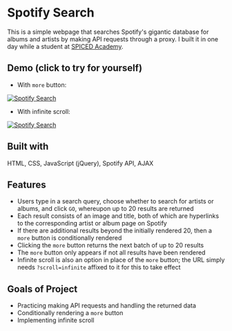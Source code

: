# Spotify Search

This is a simple webpage that searches Spotify's gigantic database for albums and artists by making API requests through a proxy. I built it in one day while a student at [SPICED Academy](https://spiced.academy/program/full-stack-web-development/).

## Demo (click to try for yourself)

-   With `more` button:

[![Spotify Search](spotify-search-more-button.gif)](https://thenightshadefamily.github.io/spotify-search/)

-   With infinite scroll:

[![Spotify Search](spotify-search-infinite-search.gif)](https://thenightshadefamily.github.io/spotify-search/)

## Built with

HTML, CSS, JavaScript (jQuery), Spotify API, AJAX

## Features

-   Users type in a search query, choose whether to search for artists or albums, and click `GO`, whereupon up to 20 results are returned
-   Each result consists of an image and title, both of which are hyperlinks to the corresponding artist or album page on Spotify
-   If there are additional results beyond the initially rendered 20, then a `more` button is conditionally rendered
-   Clicking the `more` button returns the next batch of up to 20 results
-   The `more` button only appears if not all results have been rendered
-   Infinite scroll is also an option in place of the `more` button; the URL simply needs `?scroll=infinite` affixed to it for this to take effect

## Goals of Project

-   Practicing making API requests and handling the returned data
-   Conditionally rendering a `more` button
-   Implementing infinite scroll

